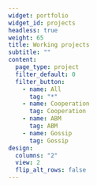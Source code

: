 ```yaml
---
widget: portfolio
widget_id: projects
headless: true
weight: 65
title: Working projects
subtitle: ""
content:
  page_type: project
  filter_default: 0
  filter_button:
    - name: All
      tag: "*"
    - name: Cooperation
      tag: Cooperation
    - name: ABM
      tag: ABM
    - name: Gossip
      tag: Gossip
design:
  columns: "2"
  view: 2
  flip_alt_rows: false
---
```

